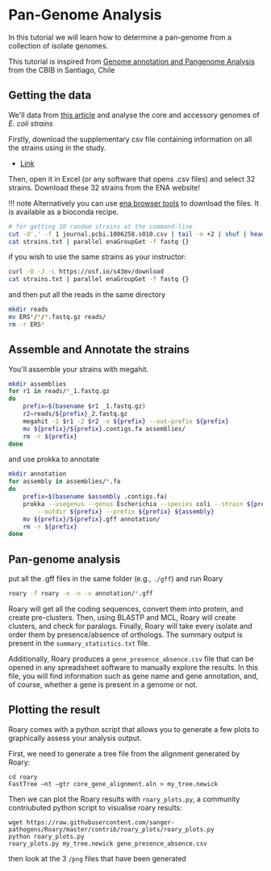 # Pan-Genome Analysis

In this tutorial we will learn how to determine a pan-genome from a collection of isolate genomes.

This tutorial is inspired from [Genome annotation and Pangenome Analysis](https://github.com/microgenomics/tutorials/blob/master/pangenome.md) from the CBIB in Santiago, Chile

## Getting the data

We'll data from [this article](https://journals.plos.org/ploscompbiol/article?id=10.1371/journal.pcbi.1006258) and analyse the core and accessory genomes of _E. coli strains_

Firstly, download the supplementary csv file containing information on all the strains using in the study.

- [Link](https://doi.org/10.1371/journal.pcbi.1006258.s010)

Then, open it in Excel (or any software that opens .csv files) and select 32 strains.
Download these 32 strains from the ENA website!

!!! note
    Alternatively you can use [ena browser tools](https://github.com/enasequence/enaBrowserTools) to download the files.
    It is available as a bioconda recipe.

```bash
# for getting 10 random strains at the command-line
cut -d',' -f 1 journal.pcbi.1006258.s010.csv | tail -n +2 | shuf | head -10 > strains.txt
cat strains.txt | parallel enaGroupGet -f fastq {}
```

if you wish to use the same strains as your instructor:


```bash
curl -O -J -L https://osf.io/s43mv/download
cat strains.txt | parallel enaGroupGet -f fastq {}
```

and then put all the reads in the same directory

```bash
mkdir reads
mv ERS*/*/*.fastq.gz reads/
rm -r ERS*
```

## Assemble and Annotate the strains

You'll assemble your strains with megahit.

```bash
mkdir assemblies
for r1 in reads/*_1.fastq.gz
do
    prefix=$(basename $r1 _1.fastq.gz)
    r2=reads/${prefix}_2.fastq.gz
    megahit -1 $r1 -2 $r2 -o ${prefix} --out-prefix ${prefix} 
    mv ${prefix}/${prefix}.contigs.fa assemblies/
    rm -r ${prefix}
done
```

and use prokka to annotate


```bash
mkdir annotation
for assembly in assemblies/*.fa
do
    prefix=$(basename $assembly .contigs.fa)
    prokka --usegenus --genus Escherichia --species coli --strain ${prefix} \
        --outdir ${prefix} --prefix ${prefix} ${assembly} 
    mv ${prefix}/${prefix}.gff annotation/
    rm -r ${prefix}
done
```

## Pan-genome analysis

put all the .gff files in the same folder (e.g., `./gff`) and run Roary

```bash
roary -f roary -e -n -v annotation/*.gff
```

Roary will get all the coding sequences, convert them into protein, and create pre-clusters. Then, using BLASTP and MCL, Roary will create clusters, and check for paralogs. Finally, Roary will take every isolate and order them by presence/absence of orthologs. The summary output is present in the `summary_statistics.txt` file.

Additionally, Roary produces a `gene_presence_absence.csv` file that can be opened in any spreadsheet software to manually explore the results. In this file, you will find information such as gene name and gene annotation, and, of course, whether a gene is present in a genome or not.

## Plotting the result

Roary comes with a python script that allows you to generate a few plots to graphically assess your analysis output.

First, we need to generate a tree file from the alignment generated by Roary:

```
cd roary
FastTree –nt –gtr core_gene_alignment.aln > my_tree.newick
```

Then we can plot the Roary results with `roary_plots.py`, a community contriubuted python script to visualise roary results:

```
wget https://raw.githubusercontent.com/sanger-pathogens/Roary/master/contrib/roary_plots/roary_plots.py
python roary_plots.py
roary_plots.py my_tree.newick gene_presence_absence.csv
```

then look at the 3 `/png` files that have been generated
